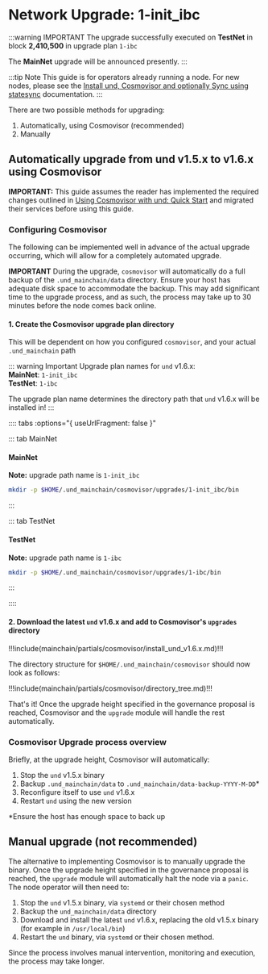 # Network Upgrade: 1-init_ibc

:::warning IMPORTANT
The upgrade successfully executed on **TestNet** in block **2,410,500** in upgrade plan `1-ibc`

The **MainNet** upgrade will be announced presently.
:::

:::tip Note
This guide is for operators already running a node. For new nodes, please see the
[Install und, Cosmovisor and optionally Sync using statesync](../software/cosmovisor/install_statesync_cosmovisor.md)
documentation.
:::

There are two possible methods for upgrading:

1. Automatically, using Cosmovisor (recommended)
2. Manually

## Automatically upgrade from und v1.5.x to v1.6.x using Cosmovisor

**IMPORTANT:** This guide assumes the reader has implemented the required changes outlined in
[Using Cosmovisor with und: Quick Start](cosmovisor.md) and migrated their services before using this guide.

### Configuring Cosmovisor

The following can be implemented well in advance of the actual upgrade occurring, which will allow
for a completely automated upgrade.

**IMPORTANT** During the upgrade, `cosmovisor` will automatically do a full backup of the `.und_mainchain/data`
directory. Ensure your host has adequate disk space to accommodate the backup. This may add significant time
to the upgrade process, and as such, the process may take up to 30 minutes before the node comes back online.

#### 1. Create the Cosmovisor upgrade plan directory

This will be dependent on how you configured `cosmovisor`, and your actual `.und_mainchain` path

::: warning Important
Upgrade plan names for `und` v1.6.x:  
**MainNet**: `1-init_ibc`  
**TestNet**: `1-ibc`

The upgrade plan name determines the directory path that `und` v1.6.x will be installed in!
:::

:::: tabs :options="{ useUrlFragment: false }"

::: tab MainNet
#### MainNet

**Note:** upgrade path name is `1-init_ibc`

```bash
mkdir -p $HOME/.und_mainchain/cosmovisor/upgrades/1-init_ibc/bin
```
:::

::: tab TestNet
#### TestNet

**Note:** upgrade path name is `1-ibc`

```bash
mkdir -p $HOME/.und_mainchain/cosmovisor/upgrades/1-ibc/bin
```
:::

::::

#### 2. Download the latest `und` v1.6.x and add to Cosmovisor's `upgrades` directory

!!!include(mainchain/partials/cosmovisor/install_und_v1.6.x.md)!!!

The directory structure for `$HOME/.und_mainchain/cosmovisor` should now look as follows:

!!!include(mainchain/partials/cosmovisor/directory_tree.md)!!!

That's it! Once the upgrade height specified in the governance proposal is reached, Cosmovisor and the `upgrade`
module will handle the rest automatically.

### Cosmovisor Upgrade process overview

Briefly, at the upgrade height, Cosmovisor will automatically:

1. Stop the `und` v1.5.x binary
2. Backup `.und_mainchain/data` to `.und_mainchain/data-backup-YYYY-M-DD`*
3. Reconfigure itself to use `und` v1.6.x
4. Restart `und` using the new version

*Ensure the host has enough space to back up

## Manual upgrade (not recommended)

The alternative to implementing Cosmovisor is to manually upgrade the binary. Once the upgrade height specified in the
governance proposal is reached, the `upgrade` module will automatically halt the node via a `panic`. The node operator
will then need to:

1. Stop the `und` v1.5.x binary, via `systemd` or their chosen method
2. Backup the `und_mainchain/data` directory
3. Download and install the latest `und` v1.6.x, replacing the old v1.5.x binary (for example in `/usr/local/bin`)
4. Restart the `und` binary, via `systemd` or their chosen method.

Since the process involves manual intervention, monitoring and execution, the process may take longer.
